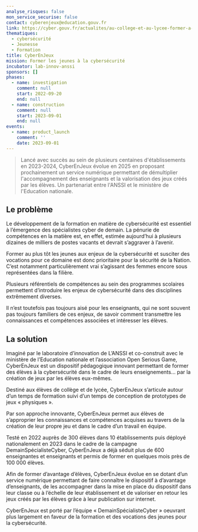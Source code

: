 ```yaml
---
analyse_risques: false
mon_service_securise: false
contact: cyberenjeux@education.gouv.fr
link: https://cyber.gouv.fr/actualites/au-college-et-au-lycee-former-a-la-cybersecurite-par-le-jeu
thematiques:
  - cybersécurité
  - Jeunesse
  - Formation
title: CyberEnJeux
mission: Former les jeunes à la cybersécurité
incubator: lab-innov-anssi
sponsors: []
phases:
  - name: investigation
    comment: null
    start: 2022-09-20
    end: null
  - name: construction
    comment: null
    start: 2023-09-01
    end: null
events:
  - name: product_launch
    comment: ''
    date: 2023-09-01
---
```

> Lancé avec succès au sein de plusieurs centaines d'établissements en 2023-2024, CyberEnJeux évolue en 2025 en proposant prochainement un service numérique permettant de démultiplier l'accompagnement des enseignants et la valorisation des jeux créés par les élèves. Un partenariat entre l'ANSSI et le ministère de l'Education nationale.

## Le problème

Le développement de la formation en matière de cybersécurité est essentiel à l’émergence des spécialistes cyber de demain. La pénurie de compétences en la matière est, en effet, estimée aujourd’hui à plusieurs dizaines de milliers de postes vacants et devrait s’aggraver à l’avenir.

Former au plus tôt les jeunes aux enjeux de la cybersécurité et susciter des vocations pour ce domaine est donc prioritaire pour la sécurité de la Nation. C’est notamment particulièrement vrai s’agissant des femmes encore sous représentées dans la filière.

Plusieurs référentiels de compétences au sein des programmes scolaires permettent d’introduire les enjeux de cybersécurité dans des disciplines extrêmement diverses.

Il n’est toutefois pas toujours aisé pour les enseignants, qui ne sont souvent pas toujours familiers de ces enjeux, de savoir comment transmettre les connaissances et compétences associées et intéresser les élèves.

## La solution

Imaginé par le laboratoire d’innovation de L’ANSSI et co-construit avec le ministère de l’Education nationale et l’association Open Serious Game, CyberEnJeux est un dispositif pédagogique innovant permettant de former des élèves à la cybersécurité dans le cadre de leurs enseignements… par la création de jeux par les élèves eux-mêmes.

Destiné aux élèves de collège et de lycée, CyberEnJeux s’articule autour d’un temps de formation suivi d’un temps de conception de prototypes de jeux « physiques ».

Par son approche innovante, CyberEnJeux permet aux élèves de s’approprier les connaissances et compétences acquises au travers de la création de leur propre jeu  et dans le cadre d’un travail en équipe.

Testé en 2022 auprès de 300 élèves dans 10 établissements puis déployé nationalement en 2023 dans le cadre de la campagne DemainSpécialisteCyber, CyberEnJeux a déjà séduit plus de 600 enseignantes et enseignants et permis de former en quelques mois près de 100 000 élèves.

Afin de former d’avantage d’élèves, CyberEnJeux évolue en se dotant d’un service numérique permettant de faire connaître le dispositif à d’avantage d’enseignants, de les accompagner dans la mise en place du dispositif dans leur classe ou à l’échelle de leur établissement et de valoriser en retour les jeux créés par les élèves grâce à leur publication sur internet.

CyberEnJeux est porté par l’équipe « DemainSpécialisteCyber » oeuvrant plus largement en faveur de la formation et des vocations des jeunes pour la cybersécurité.